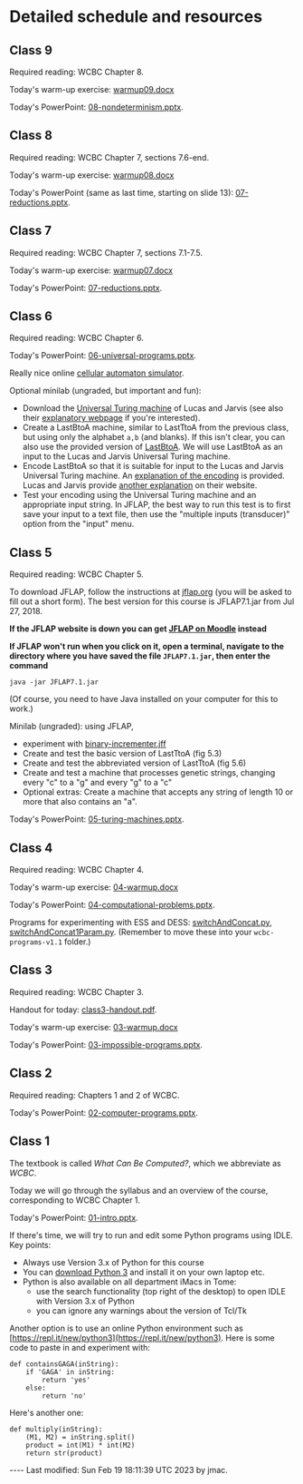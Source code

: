 # Detailed schedule and resources

<!-- ## Class 14 -->

<!-- Exam 1. Covers WCBC Chapters 1-9. -->

<!-- ## Class 13 -->

<!-- Exam revision -- please bring questions to class and we will go over them. We can go over specific examples and/or general areas depending on student demand. -->

<!-- Whiteboard notes from class: [rices-theorem.png](class13/rices-theorem.png), [pumping-lemma-etc.png](class13/pumping-lemma-etc.png). -->

<!-- ## Class 12 -->

<!-- Required reading: WCBC Chapter 10. -->

<!-- Today's PowerPoint: [10-complexity-theory-basics.pptx](class12/10-complexity-theory-basics.pptx). -->

<!-- Whiteboard notes on big ideas in the course so far: [big-ideas.png](class12/big-ideas.png). -->

<!-- ## Class 11 -->

<!-- Required reading: WCBC Chapter 9, sections 9.5-end. -->

<!-- Please fill out the [GitHub username form](https://forms.office.com/Pages/ResponsePage.aspx?id=VbAyYrl2E0ybiLVirn22-2zFL4dI9oNMmoALudp-AK9UMEU0OThQMUNDOExXQUM5TkVENUxHUEpESS4u) if you haven't done so already. -->

<!-- Today's PowerPoint (same as last time): [09-finite-automata.pptx](class10/09-finite-automata.pptx). -->

<!-- Optionally, you can gain familiarity with pumping lemma proofs by playing a game within JFLAP. Choose "regular pumping lemma" from the initial JFLAP window. Then choose "computer goes first" (the "you go first" option is also interesting and useful, but we don't explain it further here). Choose one of the languages. Now your job is to force the computer to violate the pumping lemma. JFLAP's notation is as follows: _m_ is the pumping cutoff; _w_ is the string in the language that will have some substring pumped; _i_ is the number of times _w_ will have a substring pumped; _w_ gets partitioned as _w=XYZ_ where _Y_ is the substring to be pumped. -->

<!-- ## Class 10 -->

<!-- Required reading: WCBC Chapter 9, sections 9.1-9.4. -->

<!-- Today's PowerPoint: [09-finite-automata.pptx](class10/09-finite-automata.pptx). -->

<!-- In-class JFLAP activity: [activity-class10.docx](class10/activity-class10.docx). -->

## Class 9

Required reading: WCBC Chapter 8.

Today's warm-up exercise: [warmup09.docx](class09/warmup09.docx)

Today's PowerPoint: [08-nondeterminism.pptx](class09/08-nondeterminism.pptx).

## Class 8

Required reading: WCBC Chapter 7, sections 7.6-end.

Today's warm-up exercise: [warmup08.docx](class08/warmup08.docx)

Today's PowerPoint (same as last time, starting on slide 13): [07-reductions.pptx](class07/07-reductions.pptx).
 
## Class 7

Required reading: WCBC Chapter 7, sections 7.1-7.5.

Today's warm-up exercise: [warmup07.docx](class07/warmup07.docx)

Today's PowerPoint: [07-reductions.pptx](class07/07-reductions.pptx).


## Class 6

Required reading: WCBC Chapter 6.

Today's PowerPoint: [06-universal-programs.pptx](class06/06-universal-programs.pptx).

Really nice online [cellular automaton simulator](https://devinacker.github.io/celldemo/).

Optional minilab (ungraded, but important and fun):

*   Download the [Universal Turing machine](class06/tu.jff) of Lucas and Jarvis (see also their [explanatory webpage](http://www.itss.brockport.edu/~jlucas/jarvis/JFLAP/examples/e2/pg0.html) if you're interested).
*   Create a LastBtoA machine, similar to LastTtoA from the previous class, but using only the alphabet `a,b` (and blanks). If this isn't clear, you can also use the provided version of [LastBtoA](class06/LastBtoA.jff). We will use LastBtoA as an input to the Lucas and Jarvis Universal Turing machine.
*   Encode LastBtoA so that it is suitable for input to the Lucas and Jarvis Universal Turing machine. An [explanation of the encoding](class06/example-encoding-of-turing-machine.pdf) is provided. Lucas and Jarvis provide [another explanation](http://www.itss.brockport.edu/~jlucas/jarvis/JFLAP/examples/e2/pg1.html) on their website.
*   Test your encoding using the Universal Turing machine and an appropriate input string. In JFLAP, the best way to run this test is to first save your input to a text file, then use the "multiple inputs (transducer)" option from the "input" menu.



## Class 5

Required reading: WCBC Chapter 5.

To download JFLAP, follow the instructions at [jflap.org](http://jflap.org/getjflap.html) (you will be asked to fill out a short form). The best version for this course is JFLAP7.1.jar from Jul 27, 2018.

**If the JFLAP website is down you can get [JFLAP on Moodle](https://lms.dickinson.edu/mod/resource/view.php?id=1172511) instead**

**If JFLAP won't run when you click on it, open a terminal, navigate to the directory where you have saved the file `JFLAP7.1.jar`, then enter the command**
```
java -jar JFLAP7.1.jar
```
(Of course, you need to have Java installed on your computer for this to work.)

Minilab (ungraded): using JFLAP,

*   experiment with [binary-incrementer.jff](binary-incrementer.jff)
*   Create and test the basic version of LastTtoA (fig 5.3)
*   Create and test the abbreviated version of LastTtoA (fig 5.6)
*   Create and test a machine that processes genetic strings, changing every "c" to a "g" and every "g" to a "c"
*   Optional extras: Create a machine that accepts any string of length 10 or more that also contains an "a".

Today's PowerPoint: [05-turing-machines.pptx](class05/05-turing-machines.pptx).

## Class 4

Required reading: WCBC Chapter 4.

Today's warm-up exercise: [04-warmup.docx](class04/04-warmup.docx)

Today's PowerPoint: [04-computational-problems.pptx](class04/04-computational-problems.pptx).

Programs for experimenting with ESS and DESS: [switchAndConcat.py](class04/switchAndConcat.py), [switchAndConcat1Param.py](class04/switchAndConcat1Param.py). (Remember to move these into your `wcbc-programs-v1.1` folder.)

## Class 3

Required reading: WCBC Chapter 3.

Handout for today: [class3-handout.pdf](class03/class3-handout.pdf).

Today's warm-up exercise: [03-warmup.docx](class03/03-warmup.docx)

Today's PowerPoint: [03-impossible-programs.pptx](class03/03-impossible-programs.pptx).

## Class 2

Required reading: Chapters 1 and 2 of WCBC.

Today's PowerPoint: [02-computer-programs.pptx](class02/02-computer-programs.pptx).

## Class 1

The textbook is called *What Can Be Computed?*, which we abbreviate as
    *WCBC*.
      
Today we will go through the syllabus and an overview of the course,
corresponding to WCBC Chapter 1.

Today's PowerPoint: [01-intro.pptx](class01/01-intro.pptx).
  
If there's time, we will try to run and edit some Python programs
  using IDLE. Key points:

* Always use Version 3.x of Python for this course
* You can [download Python 3](https://www.python.org/downloads/) and
    install it on your own laptop etc.
* Python is also available on all department iMacs in Tome:
  - use the search functionality (top right of the desktop) to open
      IDLE with Version 3.x of Python
  - you can ignore any warnings about the version of Tcl/Tk

Another option is to use an online Python environment such
as [https://repl.it/new/python3](https://repl.it/new/python3). Here
  is some code to paste in and experiment with:
```	
def containsGAGA(inString): 
    if 'GAGA' in inString: 
        return 'yes' 
    else: 
        return 'no' 
```

Here's another one:
```
def multiply(inString): 
    (M1, M2) = inString.split()
    product = int(M1) * int(M2) 
    return str(product)
```

---- Last modified: Sun Feb 19 18:11:39 UTC 2023 by jmac.
